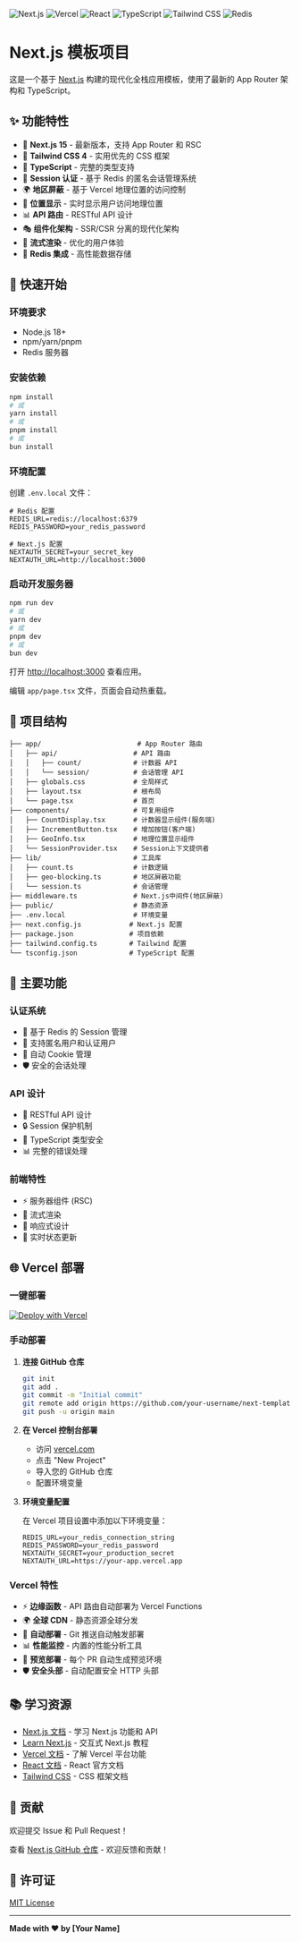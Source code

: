 ![Next.js](https://img.shields.io/badge/Next.js-000000?style=flat&logo=nextjs&logoColor=white)
![Vercel](https://img.shields.io/badge/Vercel-000000?style=flat&logo=vercel&logoColor=white)
![React](https://img.shields.io/badge/React-20232A?style=flat&logo=react&logoColor=61DAFB)
![TypeScript](https://img.shields.io/badge/TypeScript-007ACC?style=flat&logo=typescript&logoColor=white)
![Tailwind CSS](https://img.shields.io/badge/Tailwind_CSS-38B2AC?style=flat&logo=tailwind-css&logoColor=white)
![Redis](https://img.shields.io/badge/Redis-DC382D?style=flat&logo=redis&logoColor=white)

# Next.js 模板项目

这是一个基于 [Next.js](https://nextjs.org) 构建的现代化全栈应用模板，使用了最新的 App Router 架构和 TypeScript。

## ✨ 功能特性

- 🚀 **Next.js 15** - 最新版本，支持 App Router 和 RSC
- 🎨 **Tailwind CSS 4** - 实用优先的 CSS 框架
- 📘 **TypeScript** - 完整的类型支持
- 🔐 **Session 认证** - 基于 Redis 的匿名会话管理系统
- 🌍 **地区屏蔽** - 基于 Vercel 地理位置的访问控制
- 📍 **位置显示** - 实时显示用户访问地理位置
- 📊 **API 路由** - RESTful API 设计
- 🎭 **组件化架构** - SSR/CSR 分离的现代化架构
- 🔄 **流式渲染** - 优化的用户体验
- 💾 **Redis 集成** - 高性能数据存储

## 🚀 快速开始

### 环境要求

- Node.js 18+ 
- npm/yarn/pnpm
- Redis 服务器

### 安装依赖

```bash
npm install
# 或
yarn install
# 或
pnpm install
# 或
bun install
```

### 环境配置

创建 `.env.local` 文件：

```env
# Redis 配置
REDIS_URL=redis://localhost:6379
REDIS_PASSWORD=your_redis_password

# Next.js 配置
NEXTAUTH_SECRET=your_secret_key
NEXTAUTH_URL=http://localhost:3000
```

### 启动开发服务器

```bash
npm run dev
# 或
yarn dev
# 或
pnpm dev
# 或
bun dev
```

打开 [http://localhost:3000](http://localhost:3000) 查看应用。

编辑 `app/page.tsx` 文件，页面会自动热重载。

## 📁 项目结构

```
├── app/                        # App Router 路由
│   ├── api/                   # API 路由
│   │   ├── count/             # 计数器 API
│   │   └── session/           # 会话管理 API
│   ├── globals.css            # 全局样式
│   ├── layout.tsx             # 根布局
│   └── page.tsx               # 首页
├── components/                # 可复用组件
│   ├── CountDisplay.tsx       # 计数器显示组件(服务端)
│   ├── IncrementButton.tsx    # 增加按钮(客户端)
│   ├── GeoInfo.tsx            # 地理位置显示组件
│   └── SessionProvider.tsx    # Session上下文提供者
├── lib/                       # 工具库
│   ├── count.ts               # 计数逻辑
│   ├── geo-blocking.ts        # 地区屏蔽功能
│   └── session.ts             # 会话管理
├── middleware.ts              # Next.js中间件(地区屏蔽)
├── public/                    # 静态资源
├── .env.local                 # 环境变量
├── next.config.js            # Next.js 配置
├── package.json              # 项目依赖
├── tailwind.config.ts        # Tailwind 配置
└── tsconfig.json             # TypeScript 配置
```

## 🔧 主要功能

### 认证系统
- 🔐 基于 Redis 的 Session 管理
- 👤 支持匿名用户和认证用户
- 🍪 自动 Cookie 管理
- 🛡️ 安全的会话处理

### API 设计
- 📡 RESTful API 设计
- 🔒 Session 保护机制
- 🎯 TypeScript 类型安全
- 📊 完整的错误处理

### 前端特性
- ⚡ 服务器组件 (RSC)
- 🌊 流式渲染
- 🎨 响应式设计
- 🔄 实时状态更新

## 🌐 Vercel 部署

### 一键部署

[![Deploy with Vercel](https://vercel.com/button)](https://vercel.com/new/clone?repository-url=https://github.com/your-username/next-template)

### 手动部署

1. **连接 GitHub 仓库**
   ```bash
   git init
   git add .
   git commit -m "Initial commit"
   git remote add origin https://github.com/your-username/next-template.git
   git push -u origin main
   ```

2. **在 Vercel 控制台部署**
   - 访问 [vercel.com](https://vercel.com)
   - 点击 "New Project"
   - 导入您的 GitHub 仓库
   - 配置环境变量

3. **环境变量配置**
   
   在 Vercel 项目设置中添加以下环境变量：
   ```
   REDIS_URL=your_redis_connection_string
   REDIS_PASSWORD=your_redis_password
   NEXTAUTH_SECRET=your_production_secret
   NEXTAUTH_URL=https://your-app.vercel.app
   ```

### Vercel 特性

- ⚡ **边缘函数** - API 路由自动部署为 Vercel Functions
- 🌍 **全球 CDN** - 静态资源全球分发
- 🔄 **自动部署** - Git 推送自动触发部署
- 📊 **性能监控** - 内置的性能分析工具
- 🔧 **预览部署** - 每个 PR 自动生成预览环境
- 🛡️ **安全头部** - 自动配置安全 HTTP 头部

## 📚 学习资源

- [Next.js 文档](https://nextjs.org/docs) - 学习 Next.js 功能和 API
- [Learn Next.js](https://nextjs.org/learn) - 交互式 Next.js 教程
- [Vercel 文档](https://vercel.com/docs) - 了解 Vercel 平台功能
- [React 文档](https://react.dev) - React 官方文档
- [Tailwind CSS](https://tailwindcss.com) - CSS 框架文档

## 🤝 贡献

欢迎提交 Issue 和 Pull Request！

查看 [Next.js GitHub 仓库](https://github.com/vercel/next.js) - 欢迎反馈和贡献！

## 📄 许可证

[MIT License](LICENSE)

---

**Made with ❤️ by [Your Name]**